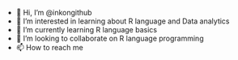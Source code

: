 - 👋 Hi, I’m @inkongithub
- 👀 I’m interested in learning about R language and Data analytics
- 🌱 I’m currently learning R language basics
- 💞️ I’m looking to collaborate on R language programming
- 📫 How to reach me 

<!---
inkongithub/inkongithub is a ✨ special ✨ repository because its `README.md` (this file) appears on your GitHub profile.
You can click the Preview link to take a look at your changes.
--->
